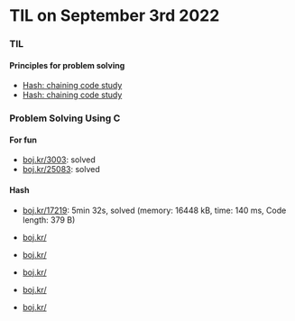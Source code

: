 # **TIL on September 3rd 2022**
### TIL
#### Principles for problem solving
- [Hash: chaining code study](../../../Computer%20science/Algorithm/hash-chaining-09-02-2022.md)
- [Hash: chaining code study](../../../Computer%20science/Algorithm/hash-imp2-09-03-2022.cpp)

### Problem Solving Using C
#### For fun
- [boj.kr/3003](../../../Problem%20Solving/boj/3003-09-03-2022.cpp): solved
- [boj.kr/25083](../../../Problem%20Solving/boj/25083-09-03-2022.cpp): solved

#### Hash
- [boj.kr/17219](../../../Problem%20Solving/boj/Hash/17219-09-02-2022.cpp): 5min 32s, solved (memory: 16448 kB, time: 140 ms, Code length: 379 B)

- [boj.kr/](../../../Problem%20Solving/boj/Hash/-09-02-2022.cpp)
- [boj.kr/](../../../Problem%20Solving/boj/Hash/-09-02-2022.cpp)
- [boj.kr/](../../../Problem%20Solving/boj/Hash/-09-02-2022.cpp)
- [boj.kr/](../../../Problem%20Solving/boj/Hash/-09-02-2022.cpp)
- [boj.kr/](../../../Problem%20Solving/boj/Hash/-09-02-2022.cpp)